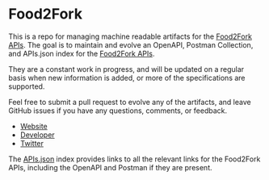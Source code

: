 # Food2ForkThis is a repo for managing machine readable artifacts for the [Food2Fork APIs](http://food2fork.com/about/api). The goal is to maintain and evolve an OpenAPI, Postman Collection, and APIs.json index for the [Food2Fork APIs](http://food2fork.com/about/api).They are a constant work in progress, and will be updated on a regular basis when new information is added, or more of the specifications are supported.Feel free to submit a pull request to evolve any of the artifacts, and leave GitHub issues if you have any questions, comments, or feedback.- [Website](http://food2fork.com/about/api)- [Developer](http://food2fork.com/about/api)- [Twitter](https://twitter.com/Food2Fork)The [APIs.json](https://github.com/api-evangelist/food2fork/blob/master/apis.json) index provides links to all the relevant links for the Food2Fork APIs, including the OpenAPI and Postman if they are present.